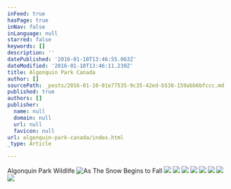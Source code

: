 ```yaml
---
inFeed: true
hasPage: true
inNav: false
inLanguage: null
starred: false
keywords: []
description: ''
datePublished: '2016-01-10T13:46:55.063Z'
dateModified: '2016-01-10T13:46:11.230Z'
title: Algonquin Park Canada
author: []
sourcePath: _posts/2016-01-10-01e77535-9c35-42ed-b538-159abb6bfccc.md
published: true
authors: []
publisher:
  name: null
  domain: null
  url: null
  favicon: null
url: algonquin-park-canada/index.html
_type: Article

---
```

Algonquin Park Wildlife
![As The Snow Begins to  Fall](https://s3-us-west-2.amazonaws.com/the-grid-img/p/d25da47a4eefbffa4f8261a23f4fe90b175063fe.jpg)
![](https://the-grid-user-content.s3-us-west-2.amazonaws.com/797c6e80-c9c5-4a4a-932b-d7c608f58e1c.jpg)
![](https://the-grid-user-content.s3-us-west-2.amazonaws.com/351025af-91e2-456b-96e5-5cac59f99b44.jpg)
![](https://the-grid-user-content.s3-us-west-2.amazonaws.com/0202b23a-3e21-4bea-877c-9714a44f6321.jpg)
![](https://the-grid-user-content.s3-us-west-2.amazonaws.com/242457cd-60d9-40d1-a458-fefcf3439610.jpg)
![](https://the-grid-user-content.s3-us-west-2.amazonaws.com/0ec13bdc-68ac-48eb-a7d1-41ca6aebbec2.jpg)
![](https://the-grid-user-content.s3-us-west-2.amazonaws.com/63368fba-e7d1-4619-afac-a0e5d20ccb9b.jpg)
![](https://the-grid-user-content.s3-us-west-2.amazonaws.com/e802d134-b6f2-47a4-a8fd-e1e7cd67defd.jpg)
![](https://the-grid-user-content.s3-us-west-2.amazonaws.com/d0dd6dff-7c13-4b8d-9526-e378df9d553a.jpg)